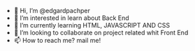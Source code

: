 - 👋 Hi, I’m @edgardpachper
- 👀 I’m interested in learn about Back End
- 🌱 I’m currently learning HTML, JAVASCRIPT AND CSS
- 💞️ I’m looking to collaborate on project related whit Front End
- 📫 How to reach me? mail me!

<!---
edgardpachper/edgardpachper is a ✨ special ✨ repository because its `README.md` (this file) appears on your GitHub profile.
You can click the Preview link to take a look at your changes.
--->
